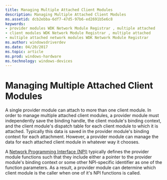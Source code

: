 ```yaml
---
title: Managing Multiple Attached Client Modules
description: Managing Multiple Attached Client Modules
ms.assetid: dcb2ebba-6df7-47d5-97b6-ed2691b5e6c8
keywords:
- provider modules WDK Network Module Registrar , multiple attached
- client modules WDK Network Module Registrar , multiple attached
- multiple attached network modules WDK Network Module Registrar
ms.author: windowsdriverdev
ms.date: 04/20/2017
ms.topic: article
ms.prod: windows-hardware
ms.technology: windows-devices
---
```


# Managing Multiple Attached Client Modules


A single provider module can attach to more than one client module. In order to manage multiple attached client modules, a provider module must independently save the binding handle, the client module's binding context, and the client module's dispatch table for each client module to which it is attached. Typically this data is saved in the provider module's binding context for each attachment. However, a provider module can manage the data for each attached client module in whatever way it chooses.

A [Network Programming Interface (NPI)](network-programming-interface.md) typically defines the provider module functions such that they include either a pointer to the provider module's binding context or some other NPI-specific identifier as one of the function parameters. As a result, a provider module can determine which client module is the caller when one of it's NPI functions is called.

 

 





